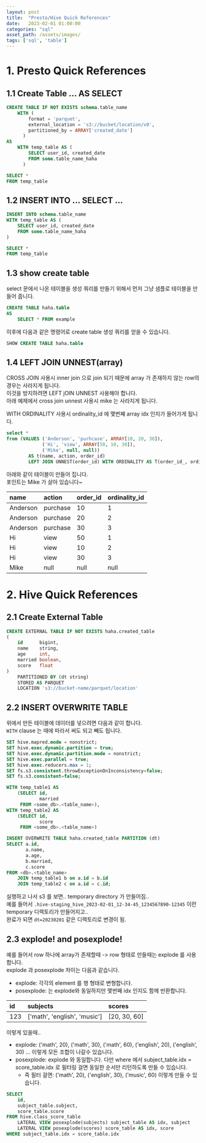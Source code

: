 ```yaml
---
layout: post
title:  "Presto/Hive Quick References"
date:   2023-02-01 01:00:00
categories: "sql"
asset_path: /assets/images/
tags: ['sql', 'table']
---
```



# 1. Presto Quick References

## 1.1 Create Table ... AS SELECT

```sql
CREATE TABLE IF NOT EXISTS schema.table_name
    WITH (
        format = 'parquet', 
        external_location = 's3://bucket/location/v0',
        partitioned_by = ARRAY['created_date']
      )
AS
    WITH temp_table AS (
        SELECT user_id, created_date
        FROM some.table_name_haha
      )

SELECT * 
FROM temp_table
```


## 1.2 INSERT INTO ... SELECT ...

```sql
INSERT INTO schema.table_name
WITH temp_table AS (
    SELECT user_id, created_date
    FROM some.table_name_haha
)

SELECT *
FROM temp_table
```

## 1.3 show create table 

select 문에서 나온 테이블을 생성 쿼리를 만들기 위해서 먼저 그냥 샘플로 테이블을 만들어 줍니다. 

```sql
CREATE TABLE haha.table
AS
    SELECT * FROM example
```

이후에 다음과 같은 명령어로 create table 생성 쿼리를 얻을 수 있습니다. 

```sql
SHOW CREATE TABLE haha.table
```


## 1.4 LEFT JOIN UNNEST(array)

CROSS JOIN 사용시 inner join 으로 join 되기 때문에 array 가 존재하지 않는 row의 경우는 사라지게 됩니다.<br>
이것을 방지하려면 LEFT jOIN UNNEST 사용해야 합니다. <br> 
아래 예제에서 cross join unnest 사용시 mike 는 사라지게 됩니다. 

WITH ORDINALITY 사용시 ordinality_id 에 몇번째 array idx 인지가 들어가게 됩니다. 

```sql
select *
from (VALUES ('Anderson', 'purhcase', ARRAY[10, 20, 30]),
             ('Hi', 'view', ARRAY[50, 10, 30]),
             ('Mike', null, null))
        AS t(name, action, order_id)
        LEFT JOIN UNNEST(order_id) WITH ORDINALITY AS T(order_id_, ordinality_id) ON TRUE;
```

아래와 같이 테이블이 만들어 집니다. <br>
포인트는 Mike 가 살아 있습니다~ 

| name     | action   | order_id | ordinality_id |
|:---------|:---------|:---------|:--------------|
| Anderson | purchase | 10       | 1             |
| Anderson | purchase | 20       | 2             |
| Anderson | purchase | 30       | 3             |
| Hi       | view     | 50       | 1             |
| Hi       | view     | 10       | 2             |
| Hi       | view     | 30       | 3             |
| Mike     | null     | null     | null          |



# 2. Hive Quick References 

## 2.1 Create External Table 

```sql
CREATE EXTERNAL TABLE IF NOT EXISTS haha.created_table
(
    id      bigint, 
    name    string,
    age     int, 
    married boolean,
    score   float
)
    PARTITIONED BY (dt string)
    STORED AS PARQUET
    LOCATION 's3://bucket-name/parquet/location'

```

## 2.2 INSERT OVERWRITE TABLE

위에서 만든 테이블에 데이터를 넣으려면 다음과 같이 합니다.<br>
`WITH` clause 는 때에 따라서 써도 되고 빼도 됩니다.  

```sql
SET hive.mapred.mode = nonstrict;
SET hive.exec.dynamic.partition = true;
SET hive.exec.dynamic.partition.mode = nonstrict;
SET hive.exec.parallel = true;
SET hive.exec.reducers.max = 1;
SET fs.s3.consistent.throwExceptionOnInconsistency=false;
SET fs.s3.consistent=false;

WITH temp_table1 AS
    (SELECT id,
            married
     FROM <some_db>.<table_name>),
WITH temp_table2 AS
    (SELECT id,
            score
     FROM <some_db>.<table_name>)

INSERT OVERWRITE TABLE haha.created_table PARTITION (dt)
SELECT a.id, 
       a.name, 
       a.age,
       b.married, 
       c.score
FROM <db>.<table_name> 
    JOIN temp_table1 b on a.id = b.id
    JOIN temp_table2 c on a.id = c.id;
```

실행하고 나서 s3 를 보면.. temporary directory 가 만들어짐.. <br>
예를 들어서 `.hive-staging_hive_2023-02-01_12-34-45_1234567890-12345` 이런 temporary 디렉토리가 만들어지고..<br>
완료가 되면 `dt=20230201` 같은 디렉토리로 변경이 됨.


## 2.3 explode! and posexplode!

예를 들어서 row 하나에 array가 존재할때 -> row 형태로 만들때는 explode 를 사용합니다. <br>
explode 과 posexplode 차이는 다음과 같습니다. 

- explode: 각각의 element 를 행 형태로 변형합니다. 
- posexplode: 는 explode와 동일하지만 몇번째 idx 인지도 함께 반환합니다. 


| id   | subjects                      | scores         | 
|:-----|:------------------------------|:---------------|
| 123  | ['math', 'english', 'music']  | [20, 30, 60]   |

이렇게 있을때.. 
- explode: ('math', 20), ('math', 30), ('math', 60), ('english', 20), ('english', 30) ... 이렇게 모든 조합이 나갈수 있습니다. 
- posexplode: explode 와 동일합니다. 다만 where 에서 subject_table.idx = score_table.idx 로 필터링 걸면 동일한 순서만 리턴하도록 만들 수 있습니다.
  - 즉 필터 걸면: ('math', 20), ('english', 30), ('music', 60)  이렇게 만들 수 있습니다.


```sql
SELECT 
    id, 
    subject_table.subject, 
    score_table.score
FROM hive.class_score_table 
    LATERAL VIEW posexplode(subjects) subject_table AS idx, subject
    LATERAL VIEW posexplode(scores) score_table AS idx, score
WHERE subject_table.idx = score_table.idx
```



